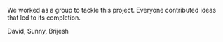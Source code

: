 We worked as a group to tackle this project. Everyone contributed ideas that led to its completion.

David, Sunny, Brijesh